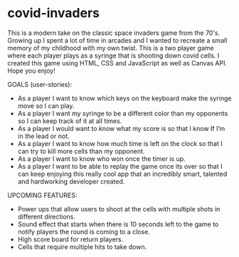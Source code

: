 # covid-invaders

This is a modern take on the classic space invaders game from the 70's. Growing up I spent a lot of time in arcades and I wanted to recreate a small memory of my childhood with my own twist. This is a two player game where each player plays as a syringe that is shooting down covid cells. I created this game using HTML, CSS and JavaScript as well as Canvas API. Hope you enjoy!

GOALS (user-stories):
- As a player I want to know which keys on the keyboard make the syringe move so I can play.
- As a player I want my syringe to be a different color than my opponents so I can keep track of it at all times.
- As a player I would want to know what my score is so that I know If I’m in the lead or not.
- As a player I want to know how much time is left on the clock so that I can try to kill more cells than my opponent.
- As a player I want to know who won once the timer is up.
- As a player I want to be able to replay the game once its over so that I can keep enjoying this really cool app that an incredibly smart, talented and hardworking developer created.

UPCOMING FEATURES:
- Power ups that allow users to shoot at the cells with multiple shots in different directions.
- Sound effect that starts when there is 10 seconds left to the game to notify players the round is coming to a close.
- High score board for return players.
- Cells that require multiple hits to take down.
